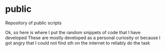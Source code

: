 # public
Repository of public scripts

Ok, so here is where I put the random snippets of code that I have developed 
These are mostly developed as a personal curiosity
or because I got angry that I could not find sth on the internet to reliably do the task
